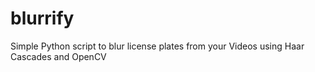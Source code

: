 # blurrify
Simple Python script to blur license plates from your Videos using Haar Cascades and OpenCV
